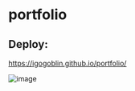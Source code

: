 # portfolio

## Deploy:
https://igogoblin.github.io/portfolio/

![image](https://github.com/user-attachments/assets/cd5bf18a-d68a-4774-a5fd-f585d2449144)
